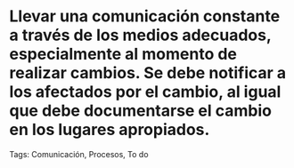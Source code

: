 # Llevar una comunicación constante a través de los medios adecuados, especialmente al momento de realizar cambios. Se debe notificar a los afectados por el cambio, al igual que debe documentarse el cambio en los lugares apropiados.

Tags: Comunicación, Procesos, To do